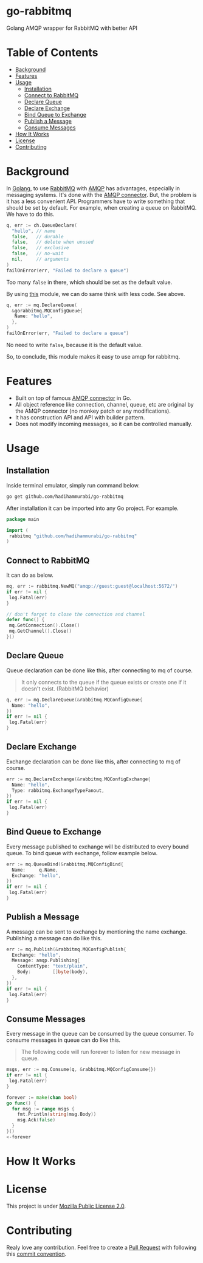 # go-rabbitmq
Golang AMQP wrapper for RabbitMQ with better API 

# Table of Contents
* [Background](#background)
* [Features](#features)
* [Usage](#usage)
  * [Installation](#installation)
  * [Connect to RabbitMQ](#connect-to-rabbitmq)
  * [Declare Queue](#declare-queue)
  * [Declare Exchange](#declare-exchange)
  * [Bind Queue to Exchange](#bind-queue-to-exchange)
  * [Publish a Message](#publish-a-message)
  * [Consume Messages](#consume-messages)
* [How It Works](#how-it-works)
* [License](#license)
* [Contributing](#contributing)

# Background
In [Golang](https://golang.org), to use [RabbitMQ](https://www.rabbitmq.com) with [AMQP](https://www.amqp.org) has advantages, especially in messaging systems.
It's done with the [AMQP connector](https://github.com/streadway/amqp).
But, the problem is it has a less convenient API.
Programmers have to write something that should be set by default.
For example, when creating a queue on RabbitMQ.
We have to do this.
```go
q, err := ch.QueueDeclare(
  "hello", // name
  false,   // durable
  false,   // delete when unused
  false,   // exclusive
  false,   // no-wait
  nil,     // arguments
)
failOnError(err, "Failed to declare a queue")
```
Too many `false` in there, which should be set as the default value.

By using [this](.) module, we can do same think with less code. See above.
```go
q, err := mq.DeclareQueue(
  &gorabbitmq.MQConfigQueue{
   Name: "hello",
  },
)
failOnError(err, "Failed to declare a queue")
```
No need to write `false`, because it is the default value.

So, to conclude, this module makes it easy to use amqp for rabbitmq.

# Features
* Built on top of famous [AMQP connector](https://github.com/streadway/amqp) in Go.
* All object reference like connection, channel, queue, etc are original by the AMQP connector (no monkey patch or any modifications).
* It has construction API and API with builder pattern.
* Does not modify incoming messages, so it can be controlled manually.

# Usage
## Installation
Inside terminal emulator, simply run command below.
```sh
go get github.com/hadihammurabi/go-rabbitmq
```

After installation it can be imported into any Go project.
For example.
```go
package main

import (
 rabbitmq "github.com/hadihammurabi/go-rabbitmq"
)
```

## Connect to RabbitMQ
It can do as below.
```go
mq, err := rabbitmq.NewMQ("amqp://guest:guest@localhost:5672/")
if err != nil {
 log.Fatal(err)
}

// don't forget to close the connection and channel
defer func() {
 mq.GetConnection().Close()
 mq.GetChannel().Close()
}()
```

## Declare Queue
Queue declaration can be done like this, after connecting to mq of course.
> It only connects to the queue if the queue exists or create one if it doesn't exist. (RabbitMQ behavior)
```go
q, err := mq.DeclareQueue(&rabbitmq.MQConfigQueue{
  Name: "hello",
})
if err != nil {
 log.Fatal(err)
}
```

## Declare Exchange
Exchange declaration can be done like this, after connecting to mq of course.
```go
err := mq.DeclareExchange(&rabbitmq.MQConfigExchange{
  Name: "hello",
  Type: rabbitmq.ExchangeTypeFanout,
})
if err != nil {
 log.Fatal(err)
}
```

## Bind Queue to Exchange
Every message published to exchange will be distributed to every bound queue.
To bind queue with exchange, follow example below.
```go
err := mq.QueueBind(&rabbitmq.MQConfigBind{
  Name:     q.Name,
  Exchange: "hello",
})
if err != nil {
 log.Fatal(err)
}
```

## Publish a Message
A message can be sent to exchange by mentioning the name exchange.
Publishing a message can do like this.
```go
err := mq.Publish(&rabbitmq.MQConfigPublish{
  Exchange: "hello",
  Message: amqp.Publishing{
    ContentType: "text/plain",
    Body:        []byte(body),
  },
})
if err != nil {
 log.Fatal(err)
}
```

## Consume Messages
Every message in the queue can be consumed by the queue consumer.
To consume messages in queue can do like this.

> The following code will run forever to listen for new message in queue.
```go
msgs, err := mq.Consume(q, &rabbitmq.MQConfigConsume{})
if err != nil {
 log.Fatal(err)
}

forever := make(chan bool)
go func() {
  for msg := range msgs {
    fmt.Println(string(msg.Body))
    msg.Ack(false)
  }
}()
<-forever
```

# How It Works
# License
This project is under [Mozilla Public License 2.0](./LICENSE).

# Contributing
Realy love any contribution. Feel free to create a [Pull Request](https://docs.github.com/en/github/collaborating-with-pull-requests/proposing-changes-to-your-work-with-pull-requests/creating-a-pull-request) with following this [commit convention](https://github.com/angular/angular/blob/master/CONTRIBUTING.md#commit). 
